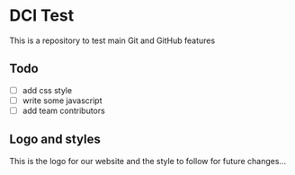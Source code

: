 # DCI Test

This is a repository to test main Git and GitHub features

## Todo

- [ ] add css style
- [ ] write some javascript
- [ ] add team contributors

## Logo and styles

This is the logo for our website and the style to follow for future changes...